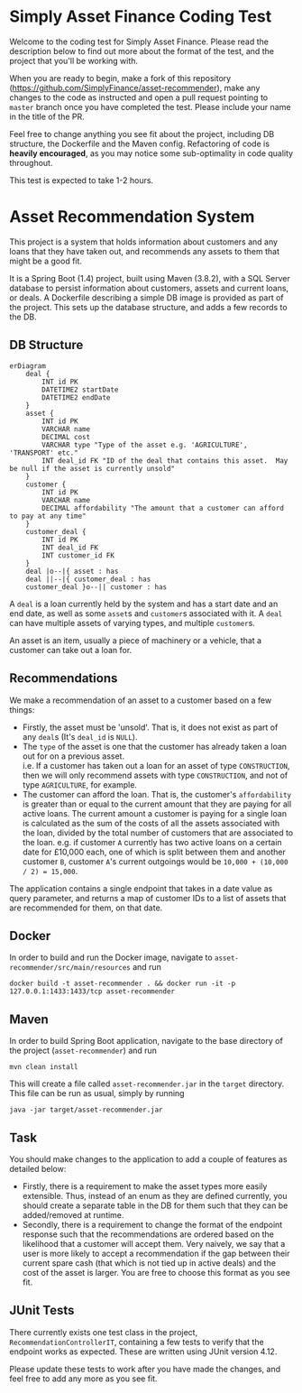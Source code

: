 # Simply Asset Finance Coding Test
Welcome to the coding test for Simply Asset Finance.  Please read the description below to find out more about the format
of the test, and the project that you'll be working with.  

When you are ready to begin, make a fork of this repository (https://github.com/SimplyFinance/asset-recommender), make any
changes to the code as instructed and open a pull request pointing to `master` branch once you have completed the test.
Please include your name in the title of the PR.

Feel free to change anything you see fit about the project, including DB structure, the Dockerfile and the Maven config.
Refactoring of code is __heavily encouraged__, as you may notice some sub-optimality in code quality throughout.

This test is expected to take 1-2 hours.

# Asset Recommendation System

This project is a system that holds information about customers and any loans that they have taken out, and recommends
any assets to them that might be a good fit.

It is a Spring Boot (1.4) project, built using Maven (3.8.2), with a SQL Server database to persist information about customers,
assets and current loans, or deals.  A Dockerfile describing a simple DB image is provided as part of the project.  This sets 
up the database structure, and adds a few records to the DB.

## DB Structure

```mermaid
erDiagram
    deal {
        INT id PK 
        DATETIME2 startDate 
        DATETIME2 endDate
    }
    asset {
        INT id PK
        VARCHAR name
        DECIMAL cost
        VARCHAR type "Type of the asset e.g. 'AGRICULTURE', 'TRANSPORT' etc."
        INT deal_id FK "ID of the deal that contains this asset.  May be null if the asset is currently unsold"
    }
    customer {
        INT id PK
        VARCHAR name
        DECIMAL affordability "The amount that a customer can afford to pay at any time"
    }
    customer_deal {
        INT id PK
        INT deal_id FK
        INT customer_id FK
    }
    deal |o--|{ asset : has
    deal ||--|{ customer_deal : has
    customer_deal }o--|| customer : has
```

A `deal` is a loan currently held by the system and has a start date and an end date, 
as well as some `asset`s and `customer`s associated with it.  A `deal` can have multiple assets of varying types, and
multiple `customer`s.

An asset is an item, usually a piece of machinery or a vehicle, that a customer can take out a loan for.

## Recommendations

We make a recommendation of an asset to a customer based on a few things:
- Firstly, the asset must be 'unsold'.  That is, it does not exist as part of any `deal`s (It's `deal_id` is `NULL`).
- The `type` of the asset is one that the customer has already taken a loan out for on a previous asset.  
i.e. If a customer has taken out a loan for an asset of type `CONSTRUCTION`, then we will only recommend assets with type 
`CONSTRUCTION`, and not of type `AGRICULTURE`, for example.
- The customer can afford the loan.  That is, the customer's `affordability` is greater than or equal to the current amount
that they are paying for all active loans.  The current amount a customer is paying for a single loan is calculated as the sum of 
the costs of all the assets associated with the loan, divided by the total number of customers that are associated to the loan.
e.g. if customer `A` currently has two active loans on a certain date for £10,000 each, one of which is split between them and another 
customer `B`, customer `A`'s current outgoings would be `10,000 + (10,000 / 2) = 15,000`.

The application contains a single endpoint that takes in a date value as query parameter, and returns a map of 
customer IDs to a list of assets that are recommended for them, on that date.

## Docker

In order to build and run the Docker image, navigate to `asset-recommender/src/main/resources` and run

`docker build -t asset-recommender . && docker run -it -p 127.0.0.1:1433:1433/tcp asset-recommender`

## Maven

In order to build Spring Boot application, navigate to the base directory of the project (`asset-recommender`) and run 

`mvn clean install`

This will create a file called `asset-recommender.jar` in the `target` directory.  This file can be run as usual, simply 
by running 

`java -jar target/asset-recommender.jar`

## Task

You should make changes to the application to add a couple of features as detailed below:
- Firstly, there is a requirement to make the asset types more easily extensible.  Thus, instead of an enum as they are 
defined currently, you should create a separate table in the DB for them such that they can be added/removed at runtime.
- Secondly, there is a requirement to change the format of the endpoint response such that the recommendations are ordered
based on the likelihood that a customer will accept them.  Very naively, we say that a user is more likely to accept a 
recommendation if the gap between their current spare cash (that which is not tied up in active deals) and the cost of 
the asset is larger.  You are free to choose this format as you see fit.


## JUnit Tests

There currently exists one test class in the project, `RecommendationControllerIT`, containing a few tests to verify that
the endpoint works as expected.  These are written using JUnit version 4.12.

Please update these tests to work after you have made the changes, and feel free to add any more as you see fit.
